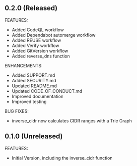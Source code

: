 <!--
Copyright (c) LederWorks
SPDX-FileCopyrightText: The terraform-provider-iactools Authors
SPDX-License-Identifier: MPL-2.0
-->

## 0.2.0 (Released)

FEATURES:
- Added CodeQL workflow
- Added Dependabot automerge workflow
- Added REUSE workflow
- Added Verify workflow
- Added GitVersion workflow
- Added reverse_dns function

ENHANCEMENTS:
- Added SUPPORT.md
- Added SECURITY.md
- Updated README.md
- Updated CODE_OF_CONDUCT.md
- Improved documentation
- Improved testing

BUG FIXES:
- inverse_cidr now calculates CIDR ranges with a Trie Graph

## 0.1.0 (Unreleased)

FEATURES:
- Initial Version, including the inverse_cidr function